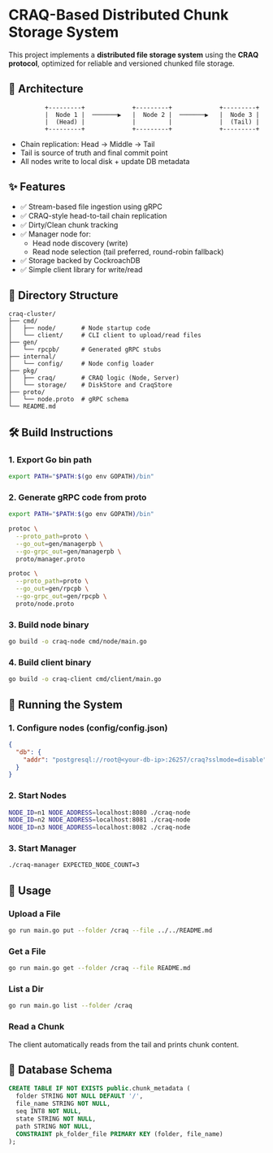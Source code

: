 # CRAQ-Based Distributed Chunk Storage System

This project implements a **distributed file storage system** using the **CRAQ protocol**, optimized for reliable and versioned chunked file storage.

## 🧱 Architecture

```
          +---------+             +---------+             +---------+
          |  Node 1 |  ───────▶   |  Node 2 |  ───────▶   |  Node 3 |
          |  (Head) |             |         |             |  (Tail) |
          +---------+             +---------+             +---------+
```

- Chain replication: Head → Middle → Tail
- Tail is source of truth and final commit point
- All nodes write to local disk + update DB metadata

## ✨ Features

- ✅ Stream-based file ingestion using gRPC
- ✅ CRAQ-style head-to-tail chain replication
- ✅ Dirty/Clean chunk tracking
- ✅ Manager node for:
  - Head node discovery (write)
  - Read node selection (tail preferred, round-robin fallback)
- ✅ Storage backed by CockroachDB
- ✅ Simple client library for write/read

## 📁 Directory Structure

```
craq-cluster/
├── cmd/
│   ├── node/       # Node startup code
│   └── client/     # CLI client to upload/read files
├── gen/
│   └── rpcpb/      # Generated gRPC stubs
├── internal/
│   └── config/     # Node config loader
├── pkg/
│   ├── craq/       # CRAQ logic (Node, Server)
│   └── storage/    # DiskStore and CraqStore
├── proto/
│   └── node.proto  # gRPC schema
└── README.md
```

## 🛠 Build Instructions

### 1. Export Go bin path

```bash
export PATH="$PATH:$(go env GOPATH)/bin"
```

### 2. Generate gRPC code from proto

```bash
export PATH="$PATH:$(go env GOPATH)/bin"

protoc \
  --proto_path=proto \
  --go_out=gen/managerpb \
  --go-grpc_out=gen/managerpb \
  proto/manager.proto

protoc \
  --proto_path=proto \
  --go_out=gen/rpcpb \
  --go-grpc_out=gen/rpcpb \
  proto/node.proto
```

### 3. Build node binary

```bash
go build -o craq-node cmd/node/main.go
```

### 4. Build client binary

```bash
go build -o craq-client cmd/client/main.go
```

## 🚀 Running the System

### 1. Configure nodes (config/config.json)

```json
{
  "db": {
    "addr": "postgresql://root@<your-db-ip>:26257/craq?sslmode=disable"
  }
}
```

### 2. Start Nodes

```bash
NODE_ID=n1 NODE_ADDRESS=localhost:8080 ./craq-node
NODE_ID=n2 NODE_ADDRESS=localhost:8081 ./craq-node
NODE_ID=n3 NODE_ADDRESS=localhost:8082 ./craq-node
```

### 3. Start Manager

```bash
./craq-manager EXPECTED_NODE_COUNT=3
```

## 🧪 Usage

### Upload a File

```bash
go run main.go put --folder /craq --file ../../README.md
```

### Get a File

```bash
go run main.go get --folder /craq --file README.md
```

### List a Dir

```bash
go run main.go list --folder /craq
```

### Read a Chunk

The client automatically reads from the tail and prints chunk content.

## 🧬 Database Schema

```sql
CREATE TABLE IF NOT EXISTS public.chunk_metadata (
  folder STRING NOT NULL DEFAULT '/',
  file_name STRING NOT NULL,
  seq INT8 NOT NULL,
  state STRING NOT NULL,
  path STRING NOT NULL,
  CONSTRAINT pk_folder_file PRIMARY KEY (folder, file_name)
);
```


